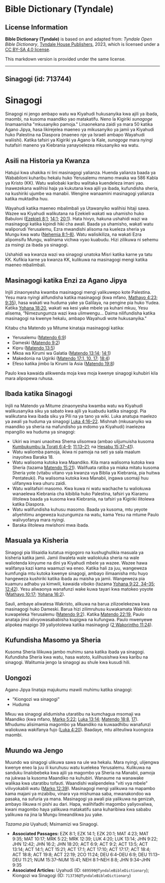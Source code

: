 # Bible Dictionary (Tyndale)

## License Information

**Bible Dictionary (Tyndale)** is based on and adapted from: _Tyndale Open Bible Dictionary_, [Tyndale House Publishers](https://tyndaleopenresources.com/), 2023, which is licensed under a [CC BY-SA 4.0 license](https://creativecommons.org/licenses/by-sa/4.0/legalcode.en).

This markdown version is provided under the same license.



--------------------------------

## Sinagogi (id: 713744)

Sinagogi
========

Sinagogi ni jengo ambapo watu wa Kiyahudi hukusanyika kwa ajili ya ibada, maombi, na kusoma maandiko yao matakatifu. Neno la Kigiriki *sunagoge* linamaanisha "mkusanyiko pamoja." Linaonekana zaidi ya mara 50 katika Agano Jipya, hasa likirejelea maeneo ya mikusanyiko ya jamii ya Kiyahudi huko Palestina na Diaspora (maeneo nje ya Israeli ambapo Wayahudi waliishi). Katika tafsiri ya Kigiriki ya Agano la Kale, *sunagoge* mara nyingi hutafsiri maneno ya Kiebrania yanayoelezea mkusanyiko wa watu.

Asili na Historia ya Kwanza
---------------------------

Hatujui kwa uhakika ni lini masinagogi yalianza. Huenda yalianza baada ya Wababiloni kuharibu hekalu huko Yerusalemu mnamo mwaka wa 586 Kabla ya Kristo (KK). Watu waliobaki karibu walitaka kuendeleza imani yao. Inawezekana walihisi haja ya kukutana kwa ajili ya ibada, kufundisha sheria, na kushiriki ujumbe wa manabii. Wengine wanaamini masinagogi yalianza katika muktadha huu.

Wayahudi katika maeneo mbalimbali ya Utawanyiko walihisi hitaji sawa. Wazee wa Kiyahudi walikutana na Ezekieli wakati wa uhamisho huko Babuloni ([Ezekieli 8:1](https://ref.ly/Ezek8:1); [14:1](https://ref.ly/Ezek14:1); [20:1](https://ref.ly/Ezek20:1)). Hata hivyo, hakuna ushahidi wazi wa masinagogi katika kipindi hiki cha awali. Baada ya uhamisho, wakati watu waliporudi Yerusalemu, Ezra mwandishi alisoma na kueleza sheria ya Mungu kwa watu ([Nehemia 8:1–8\)](https://ref.ly/Neh8:1-Neh8:8). Watu walisikiliza, na wakati Ezra alipomsifu Mungu, walinama vichwa vyao kuabudu. Hizi zilikuwa ni sehemu za msingi za ibada ya sinagogi.

Ushahidi wa kwanza wazi wa sinagogi unatoka Misri katika karne ya tatu KK. Kufikia karne ya kwanza KK, kulikuwa na masinagogi mengi katika maeneo mbalimbali.

Masinagogi katika Enzi za Agano Jipya
-------------------------------------

Injili zinaonyesha kwamba masinagogi mengi yalikuwepo kote Palestina. Yesu mara nyingi alifundisha katika masinagogi (kwa mfano, [Mathayo 4:23](https://ref.ly/Matt4:23); [9:35](https://ref.ly/Matt9:35)), hasa wakati wa huduma yake ya Galilaya, na pengine pia huko Yudea. Katika [Yohana 18:20](https://ref.ly/John18:20), wakati wa kesi yake mbele ya kuhani mkuu, Yesu alisema, “Nimezungumza wazi kwa ulimwengu… Daima nilifundisha katika masinagogi na kwenye hekalu, ambapo Wayahudi wote hukusanyika."

Kitabu cha Matendo ya Mitume kinataja masinagogi katika:

* Yerusalemu ([Matendo 6:9](https://ref.ly/Acts6:9))
* Dameski ([Matendo 9:2](https://ref.ly/Acts9:2))
* Kipru ([Matendo 13:5](https://ref.ly/Acts13:5))
* Mkoa wa Kirumi wa Galatia ([Matendo 13:14](https://ref.ly/Acts13:14); [14:1](https://ref.ly/Acts14:1))
* Makedonia na Ugiriki ([Matendo 17:1, 10, 17](https://ref.ly/Acts17:1,Acts17:10,Acts17:17); [18:4](https://ref.ly/Acts18:4))
* Efeso katika jimbo la Kirumi la Asia ([Matendo 19:8](https://ref.ly/Acts19:8))

Paulo kwa kawaida alikwenda moja kwa moja kwenye sinagogi kuhubiri kila mara alipopewa ruhusa.

Ibada katika Sinagogi
---------------------

Injili na Matendo ya Mitume zinaonyesha kwamba watu wa Kiyahudi walikusanyika siku ya sabato kwa ajili ya kuabudu katika sinagogi. Pia walikutana kwa ibada siku ya Pili na ya tano ya wiki. Luka anatupa maelezo ya awali ya huduma ya sinagogi [Luka 4:16–22](https://ref.ly/Luke4:16-Luke4:22). Mishnah (mkusanyiko wa maandiko ya sheria na mafundisho ya mdomo ya Kiyahudi) inaelezea mpangilio wa huduma ya sinagogi:

* Ukiri wa imani unaoitwa Shema ulisomwa (ambao ulijumuisha kusoma [Kumbukumbu la Torati 6:4–9](https://ref.ly/Deut6:4-Deut6:9); [11:13–21](https://ref.ly/Deut11:13-Deut11:21); na [Hesabu 15:37–41](https://ref.ly/Num15:37-Num15:41)).
* Watu waliomba pamoja, ikiwa ni pamoja na seti ya sala maalum inayoitwa Baraka 18\.
* Watu walisoma kutoka kwa Maandiko. Kila mara walisoma kutoka kwa Sheria (tazama [Matendo 15:21](https://ref.ly/Acts15:21)). Walifuata ratiba ya miaka mitatu kusoma Sheria yote (vitabu vitano vya kwanza vya Biblia ya Kiebrania, pia huitwa Pentateuki). Pia walisoma kutoka kwa Manabii, ingawa usomaji huu ulifanywa kwa uhuru zaidi.
* Watu walitafsiri masomo. Kwa kuwa ni watu wachache tu waliokuwa wanaelewa Kiebrania cha kibiblia huko Palestina, tafsiri ya Kiaramu ilitolewa baada ya kusoma kwa Kiebrania, na tafsiri ya Kigiriki ilitolewa katika Diaspora.
* Watu walifundisha kuhusu masomo. Baada ya kusoma, mtu yeyote aliyehitimu angeweza kuzungumza na watu, kama Yesu na mtume Paulo walivyofanya mara nyingi.
* Baraka ilitolewa mwishoni mwa ibada.

Masuala ya Kisheria
-------------------

Sinagogi pia lilisaidia kutatua migogoro na kushughulikia masuala ya kisheria katika jamii. Jamii iliwaleta wale waliokiuka sheria na wale waliotenda kinyume na dini ya Kiyahudi mbele ya wazee. Wazee hawa walifanya kazi kama waamuzi wa eneo. Katika hali za juu, wangeweza kumfungia mtu kutoka kwenye sinagogi, ambayo ilimaanisha mtu huyo hangeweza kushiriki katika ibada au maisha ya jamii. Wangeweza pia kuamuru adhabu ya kimwili, kawaida viboko (tazama [Yohana 9:22, 34–35](https://ref.ly/John9:22,John9:34-John9:35); [12:42](https://ref.ly/John12:42)). Yesu aliwaonya wanafunzi wake kuwa tayari kwa matokeo yoyote ([Mathayo 10:17](https://ref.ly/Matt10:17); [Yohana 16:2](https://ref.ly/John16:2)).

Sauli, ambaye aliwatesa Wakristo, alikuwa na barua zilizoelekezwa kwa masinagogi huko Dameski. Barua hizi zilimruhusu kuwakamata Wakristo na kuwapeleka Yerusalemu ([Matendo 9:2](https://ref.ly/Acts9:2)). Katika [Matendo 22:19](https://ref.ly/Acts22:19), Paulo anataja jinsi alivyowasababisha kupigwa na kufungwa. Paulo mwenyewe alipokea mapigo 39 yaliyotolewa katika masinagogi ([2 Wakorintho 11:24](https://ref.ly/2Cor11:24)).

Kufundisha Masomo ya Sheria
---------------------------

Kusoma Sheria lilikuwa jambo muhimu sana katika ibada ya sinagogi. Kufundisha Sheria kwa watu, hasa watoto, kulihusishwa kwa karibu na sinagogi. Walitumia jengo la sinagogi au shule kwa kusudi hili.

Uongozi
-------

Agano Jipya linataja majukumu mawili muhimu katika sinagogi:

* "Kiongozi wa sinagogi"
* Huduma

Mkuu wa sinagogi alidumisha utaratibu na kumchagua msomaji wa Maandiko (kwa mfano, [Marko 5:22](https://ref.ly/Mark5:22); [Luka 13:14](https://ref.ly/Luke13:14); [Matendo 18:8](https://ref.ly/Acts18:8), [17](https://ref.ly/Acts18:17)). Mhudumu alisimamia magombo ya Maandiko na kuwaadhibu wanafunzi waliokuwa wakifanya fujo ([Luka 4:20](https://ref.ly/Luke4:20)). Baadaye, mtu aliteuliwa kuongoza maombi.

Muundo wa Jengo
---------------

Muundo wa sinagogi ulikuwa sawa na ule wa hekalu. Mara nyingi, ulijengwa kwenye eneo la juu ili kuruhusu watu kuelekea Yerusalemu. Kulikuwa na sanduku linalobebeka kwa ajili ya magombo ya Sheria na Manabii, pamoja na jukwaa la kusoma Maandiko na kuhubiri. Wanaume na wanawake walikaa kwa utaratibu tofauti. Waandishi walipendelea "viti vya mbele" vilivyokabili watu ([Marko 12:39](https://ref.ly/Mark12:39)). Masinagogi mengi yalikuwa na mapambo kama majani ya mzabibu, vinara vya mishumaa saba, mwanakondoo wa pasaka, na sufuria ya mana. Masinagogi ya awali pia yalikuwa na genizah, ambayo ilikuwa ni pishi au dari. Hapa, walihifadhi magombo yaliyovaliwa, kwani magombo haya yalikuwa matakatifu sana kuharibiwa kwa sababu yalikuwa na jina la Mungu limeandikwa juu yake.

*Tazama pia* Uyahudi; Msimamizi wa Sinagogi.

* **Associated Passages:** EZK 8:1; EZK 14:1; EZK 20:1; MAT 4:23; MAT 9:35; MAT 10:17; MRK 5:22; MRK 12:39; LUK 4:20; LUK 13:14; JHN 9:22; JHN 12:42; JHN 16:2; JHN 18:20; ACT 6:9; ACT 9:2; ACT 13:5; ACT 13:14; ACT 14:1; ACT 15:21; ACT 17:1; ACT 17:10; ACT 17:17; ACT 18:4; ACT 18:8; ACT 19:8; ACT 22:19; 2CO 11:24; DEU 6:4–DEU 6:9; DEU 11:13–DEU 11:21; NUM 15:37–NUM 15:41; NEH 8:1–NEH 8:8; JHN 9:34–JHN 9:35
* **Associated Articles:** Uyahudi (ID: `689590@TyndaleBibleDictionary`); Kiongozi wa Sinagogi (ID: `713736@TyndaleBibleDictionary`)

